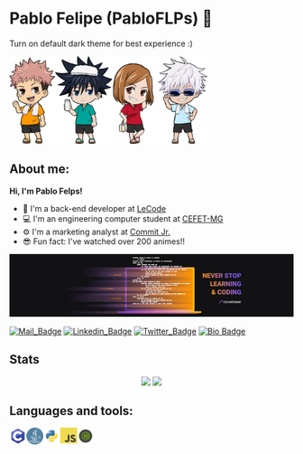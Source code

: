 # Pablo Felipe (PabloFLPs) 🦁
Turn on default dark theme for best experience :)

<img align="" height="155" src="https://github.com/PabloFLPs/PabloFLPs/blob/main/images/jujutsu_homies.png">

## About me:
**Hi, I'm Pablo Felps!**

- 🚀 I'm a back-end developer at [LeCode](https://github.com/LeCode)
- 💻 I'm an engineering computer student at [CEFET-MG](https://github.com/CEFET-MG)
- ⚙️ I'm a marketing analyst at [Commit Jr.](https://github.com/CommitJr)
- 😎 Fun fact: I've watched over 200 animes!!

<!--
- 🔥
- 🔭 I’m currently working on ...
- 🌱 I’m currently learning ...
- 👯 I’m looking to collaborate on ...
- 🤔 I’m looking for help with ...

<div align="">
  <img align="left" height="100" src="https://github.com/PabloFLPs/PabloFLPs/blob/main/images/jujutsu_homies.png">
  <text align="right">
    <p>
      <div>- 🚀 I'm a back-end developer at [LeCode](https://github.com/LeCode)</div>
      <div>- 💻 I'm an engineering computer student at [CEFET-MG](https://github.com/CEFET-MG)</div>
      <div>- ⚙️ I'm a marketing analyst at [Commit Jr.](https://github.com/CommitJr)</div>
      <div>- 😎 Fun fact: I've watched over 200 animes!!</div>
    </p>
  </text>
</div>
-->

<p align="center">
  <a href="https://app.rocketseat.com.br/me/pablo-felps"><img src="https://github.com/PabloFLPs/PabloFLPs/blob/main/images/rocketseat.png" alt="panoramic" border="0" /></a>
</p>

[![Mail_Badge](https://img.shields.io/badge/mail-%20-orange)](mailto:pablofelipe1999@hotmail.com)
[![Linkedin_Badge](https://img.shields.io/badge/linkedin-%20-orange)](https://www.linkedin.com/in/pablo-felipe-lnkdn/)
[![Twitter_Badge](https://img.shields.io/badge/twitter-%20-orange)](https://twitter.com/pablo_felps)
[![Bio Badge](https://img.shields.io/static/v1?label=hobbies&message=https://www.github.com/PabloFLPs/hobbies="Code%Gaming%Animes%Doramas"&color=orange)](https://www.github.com/PabloFLPs/)

## Stats
<p align="center">
  <img height="160px" src="https://github-readme-stats.vercel.app/api/top-langs/?username=PabloFLPs&layout=compact&hide=c&theme=dark&hide_border=true"/>
  <img width="405px" src="https://github-readme-streak-stats.herokuapp.com/?user=PabloFLPs&theme=dark&hide_border=true"/>
</p>

<!--
## Hmm
<p align="center">
  <a href=""><img src="https://github.com/PabloFLPs/PabloFLPs/blob/main/images/jujutsu-kaisen.jpg" alt="panoramic" border="4" /></a>
</p>
-->

## Languages and tools:
<img align="left" height="30" width="30" src="https://github.com/PabloFLPs/PabloFLPs/blob/main/images/c.png">
<img align="left" height="30" width="30" src="https://github.com/PabloFLPs/PabloFLPs/blob/main/images/java.png">
<img align="left" height="30" width="30" src="https://github.com/PabloFLPs/PabloFLPs/blob/main/images/python.png">
<img align="left" height="28" width="30" src="https://github.com/PabloFLPs/PabloFLPs/blob/main/images/javascript.png">
<img align="left" height="30" width="30" src="https://github.com/PabloFLPs/PabloFLPs/blob/main/images/node.png">
